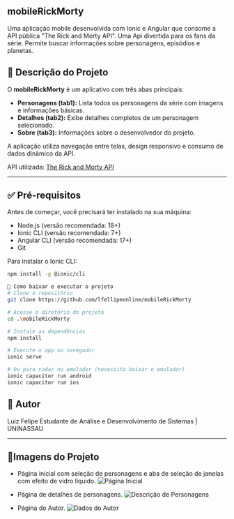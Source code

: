 ## mobileRickMorty

Uma aplicação mobile desenvolvida com Ionic e Angular que consome a API pública "The Rick and Morty API". Uma Api divertida para os fans da série. Permite buscar informações sobre personagens, episódios e planetas.

## 📱 Descrição do Projeto

O **mobileRickMorty** é um aplicativo com três abas principais:

- **Personagens (tab1):** Lista todos os personagens da série com imagens e informações básicas.
- **Detalhes (tab2):** Exibe detalhes completos de um personagem selecionado.
- **Sobre (tab3):** Informações sobre o desenvolvedor do projeto.

A aplicação utiliza navegação entre telas, design responsivo e consumo de dados dinâmico da API.

API utilizada: [The Rick and Morty API](https://rickandmortyapi.com/)

---

## ✅ Pré-requisitos

Antes de começar, você precisará ter instalado na sua máquina:

- Node.js (versão recomendada: 18+)
- Ionic CLI (versão recomendada: 7+)
- Angular CLI (versão recomendada: 17+)
- Git

Para instalar o Ionic CLI:
```bash
npm install -g @ionic/cli

💾 Como baixar e executar o projeto
# Clone o repositório
git clone https://github.com/lfellipeonline/mobileRickMorty

# Acesse o diretório do projeto
cd .\mobileRickMorty

# Instale as dependências
npm install

# Execute o app no navegador
ionic serve

# Ou para rodar no emulador (necessita baixar o emulador)
ionic capacitor run android
ionic capacitor run ios
```
## 👤 Autor
Luiz Felipe
Estudante de Análise e Desenvolvimento de Sistemas | UNINASSAU

---

## 📸Imagens do Projeto
- Página inicial com seleção de personagens e aba de seleção de janelas com efeito de vidro líquido.
  ![Página Inicial](https://github.com/user-attachments/assets/bfe723a7-e3b9-484a-9f88-a9db009c81aa)

- Página de detalhes de personagens.
  ![Descrição de Personagens](https://github.com/user-attachments/assets/16965924-407c-4603-9b56-f03cbe6a2945)

- Página do Autor.
  ![Dados do Autor](https://github.com/user-attachments/assets/c742c9ac-c80c-454f-9da2-16d7ccd6afdc)




